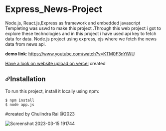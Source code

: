 # Express_News-Project
Node.js, React.js,Express as framework and embedded javascript Templeting was uswd to make this project .Through this web project i got to explore these technologies and in this project i have used api key to fetch data for data.
Node.js project using express, ejs where we fetch the news data from news api.

 **demo link**: https://www.youtube.com/watch?v=KTM0F3nYiWU

<a href="https://express-news-project.vercel.app/">Have a look on website upload on vercel</a> created


<h2><a id="user-content-installation" class="anchor" aria-hidden="true" href="#installation"><svg class="octicon octicon-link" viewBox="0 0 16 16" version="1.1" width="16" height="16" aria-hidden="true"><path fill-rule="evenodd" d="M7.775 3.275a.75.75 0 001.06 1.06l1.25-1.25a2 2 0 112.83 2.83l-2.5 2.5a2 2 0 01-2.83 0 .75.75 0 00-1.06 1.06 3.5 3.5 0 004.95 0l2.5-2.5a3.5 3.5 0 00-4.95-4.95l-1.25 1.25zm-4.69 9.64a2 2 0 010-2.83l2.5-2.5a2 2 0 012.83 0 .75.75 0 001.06-1.06 3.5 3.5 0 00-4.95 0l-2.5 2.5a3.5 3.5 0 004.95 4.95l1.25-1.25a.75.75 0 00-1.06-1.06l-1.25 1.25a2 2 0 01-2.83 0z"></path></svg></a>Installation</h2>
<p>To run this project, install it locally using npm:</p>
<div class="snippet-clipboard-content position-relative overflow-auto" data-snippet-clipboard-copy-content="$ npm install 
$ npm i express
$ npm start"><pre><code>$ npm install
$ node app.js
</code></pre></div>
                                                             #created by Chulindra Rai @2023





![Screenshot 2023-03-15 191744](https://user-images.githubusercontent.com/87846923/225329575-3a3cbc5d-f092-4f73-b2d9-a2af45b67edb.png)
